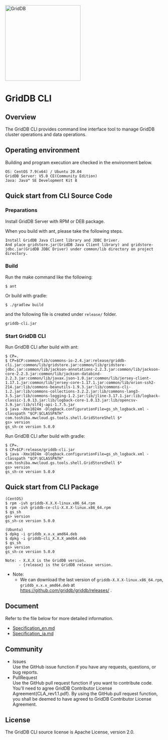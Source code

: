 <img src="https://griddb.org/brand-resources/griddb-logo/png/color.png" align="center" height="240" alt="GridDB"/>

# GridDB CLI

## Overview

The GridDB CLI provides command line interface tool to manage GridDB cluster operations and data operations.

## Operating environment

Building and program execution are checked in the environment below.

    OS: CentOS 7.9(x64) / Ubuntu 20.04
    GridDB Server: V5.0 CE(Community Edition)
    Java: Java™ SE Development Kit 8

## Quick start from CLI Source Code

### Preparations

Install GridDB Server with RPM or DEB package.

When you build with ant, please take the following steps.

    Install GridDB Java Client library and JDBC Driver.  
    And place gridstore.jar(GridDB Java Client library) and gridstore-jdbc.jar(GridDB JDBC Driver) under common/lib directory on project directory.

### Build

Run the make command like the following:
    
    $ ant

Or build with gradle:

    $ ./gradlew build

and the following file is created under `release/` folder. 
    
    griddb-cli.jar

### Start GridDB CLI

  Run GridDB CLI after build with ant:

    $ CP=.
    $ CP=$CP:common/lib/commons-io-2.4.jar:release/griddb-cli.jar:common/lib/gridstore.jar:common/lib/gridstore-jdbc.jar:common/lib/jackson-annotations-2.2.3.jar:common/lib/jackson-core-2.2.3.jar:common/lib/jackson-databind-2.2.3.jar:common/lib/javax.json-1.0.jar:common/lib/jersey-client-1.17.1.jar:common/lib/jersey-core-1.17.1.jar:common/lib/orion-ssh2-214.jar:lib/commons-beanutils-1.9.3.jar:lib/commons-cli-1.2.jar:lib/commons-collections-3.2.2.jar:lib/commons-lang3-3.5.jar:lib/commons-logging-1.2.jar:lib/jline-3.17.1.jar:lib/logback-classic-1.0.13.jar:lib/logback-core-1.0.13.jar:lib/opencsv-3.9.jar:lib/slf4j-api-1.7.5.jar
    $ java -Xmx1024m -Dlogback.configurationFile=gs_sh_logback.xml -classpath "$CP:$CLASSPATH"  com.toshiba.mwcloud.gs.tools.shell.GridStoreShell $*
    gs> version
    gs_sh-ce version 5.0.0

  Run GridDB CLI after build with gradle:

    $ CP=.
    $ CP=$CP:release/griddb-cli.jar
    $ java -Xmx1024m -Dlogback.configurationFile=gs_sh_logback.xml -classpath "$CP:$CLASSPATH"  com.toshiba.mwcloud.gs.tools.shell.GridStoreShell $*
    gs> version
    gs_sh-ce version 5.0.0

## Quick start from CLI Package


```
(CentOS)
$ rpm -ivh griddb-X.X.X-linux.x86_64.rpm
$ rpm -ivh griddb-ce-cli-X.X.X-linux.x86_64.rpm
$ gs_sh
gs> version
gs_sh-ce version 5.0.0

(Ubuntu)
$ dpkg -i griddb_x.x.x_amd64.deb
$ dpkg -i griddb-cli_X.X.X_amd64.deb
$ gs_sh
gs> version
gs_sh-ce version 5.0.0

Note: - X.X.X is the GridDB version.
      - {release} is the GridDB release version.
```

- Note: 
  - We can download the last version of `griddb-X.X.X-linux.x86_64.rpm`, `griddb_x.x.x_amd64.deb` at https://github.com/griddb/griddb/releases/ .

## Document

  Refer to the file below for more detailed information.  
  - [Specification_en.md](Specification_en.md)
  - [Specification_ja.md](Specification_ja.md)

## Community
  * Issues  
    Use the GitHub issue function if you have any requests, questions, or bug reports. 
  * PullRequest  
    Use the GitHub pull request function if you want to contribute code.
    You'll need to agree GridDB Contributor License Agreement(CLA_rev1.1.pdf).
    By using the GitHub pull request function, you shall be deemed to have agreed to GridDB Contributor License Agreement.

## License
  The GridDB CLI source license is Apache License, version 2.0.  

